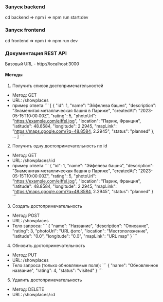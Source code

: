 ### Запуск backend

cd backend => npm i => npm run start:dev

### Запуск frontend

cd frontend => npm i => npm run dev

### Документация REST API

Базовый URL - http://localhost:3000

#### Методы

1. Получить список достопримечательностей

- Метод: GET
- URL: /showplaces
- пример ответа
  \```
  [
  {
  "id": 1,
  "name": "Эйфелева башня",
  "description": "Знаменитая металлическая башня в Париже",
  "createdAt": "2023-05-15T10:00:00Z",
  "rating": 5,
  "photoUrl": "https://example.com/eiffel.jpg",
  "location": "Париж, Франция",
  "latitude": 48.8584,
  "longitude": 2.2945,
  "mapLink": "https://maps.google.com/?q=48.8584, 2.2945",
  "status": "planned"
  },
  ...
  ]
  \```

2. Получить одну достопримечательность по id

- Метод: GET
- URL: /showplaces/:id
- пример ответа
  \```
  {
  "id": 1,
  "name": "Эйфелева башня",
  "description": "Знаменитая металлическая башня в Париже",
  "createdAt": "2023-05-15T10:00:00Z",
  "rating": 5,
  "photoUrl": "https://example.com/eiffel.jpg",
  "location": "Париж, Франция",
  "latitude": 48.8584,
  "longitude": 2.2945,
  "mapLink": "https://maps.google.com/?q=48.8584, 2.2945",
  "status": "planned"
  }
  \```

3. Создать достопримечательность

- Метод: POST
- URL: /showplaces
- Тело запроса:
  \```
  {
  "name": "Название",
  "description": "Описание",
  "rating": 3,
  "photoUrl": "URL фото",
  "location": "Местоположение",
  "latitude": "0.0",
  "longitude": "0.0",
  "mapLink": "URL map"
  }
  \```

4.  Обновить достопримечательность

- Метод: PUT
- URL: /showplaces
- Тело запроса (только обновляемые поля):
  \```
  {
  "name": "Обновленное название",
  "rating": 4,
  "status": "visited"
  }
  \```

5. Удалить достопримечательность

- Метод: DELETE
- URL: /showplaces/:id
